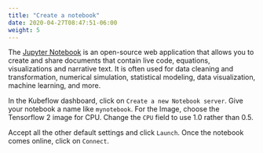 ```yaml
---
title: "Create a notebook"
date: 2020-04-27T08:47:51-06:00
weight: 5
---
```


The [Jupyter Notebook](https://jupyter.org/) is an open-source web application that allows you to create and share documents that contain live code, equations, visualizations and narrative text. It is often used for data cleaning and transformation, numerical simulation, statistical modeling, data visualization, machine learning, and more.

In the Kubeflow dashboard, click on `Create a new Notebook server`.  Give your notebook a name like `mynotebook`.  For the Image, choose the Tensorflow 2 image for CPU.  Change the `CPU` field to use 1.0 rather than 0.5.

Accept all the other default settings and click `Launch`.  Once the notebook comes online, click on `Connect`.